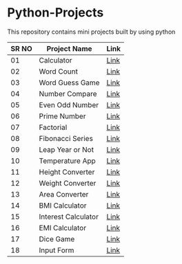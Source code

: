
# Python-Projects
This repository contains mini projects built by using python


|SR NO |  Project Name    |  Link                                                                                  |  
| -----| ---------------  | -------------------------------------------------------------------------------------- |
|  01  | Calculator       | [Link](https://github.com/Dhavaltharkar/Python-Program/tree/main/Calculator)           | 
|  02  | Word Count       | [Link](https://github.com/Dhavaltharkar/Python-Program/tree/main/WordCount)            |
|  03  | Word Guess Game  | [Link](https://github.com/Dhavaltharkar/Python-Program/tree/main/WordGuess)            | 
|  04  | Number Compare   | [Link](https://github.com/Dhavaltharkar/Python-Program/tree/main/Compare_Number)       |
|  05  | Even Odd Number  | [Link](https://github.com/Dhavaltharkar/Python-Program/tree/main/Even_OR_Odd)          |
|  06  | Prime Number     | [Link](https://github.com/Dhavaltharkar/Python-Program/tree/main/Prime_Number)         | 
|  07  | Factorial        | [Link](https://github.com/Dhavaltharkar/Python-Program/tree/main/Factorial)            |
|  08  | Fibonacci Series | [Link](https://github.com/Dhavaltharkar/Python-Program/tree/main/Fibonacci)            | 
|  09  | Leap Year or Not | [Link](https://github.com/Dhavaltharkar/Python-Program/tree/main/Leap_Year)            |
|  10  | Temperature App  | [Link](https://github.com/Dhavaltharkar/Python-Program/tree/main/Temperature_Conversion)|
|  11  | Height Converter | [Link](https://github.com/Dhavaltharkar/Python-Program/tree/main/Height_Convert)        |
|  12  | Weight Converter | [Link](https://github.com/Dhavaltharkar/Python-Program/tree/main/Weight_Convert)        |
|  13  | Area Converter   | [Link](https://github.com/Dhavaltharkar/Python-Program/tree/main/Area_Convert)          |
|  14  | BMI Calculator   | [Link](https://github.com/Dhavaltharkar/Python-Program/tree/main/BMI_Calculator)        |
|  15  | Interest Calculator | [Link](https://github.com/Dhavaltharkar/Python-Program/tree/main/Interest_Calculator)|
|  16  | EMI Calculator   | [Link](https://github.com/Dhavaltharkar/Python-Program/tree/main/EMI_Calculator)        |
|  17  | Dice Game        | [Link](https://github.com/Dhavaltharkar/Python-Program/tree/main/Roll_the_Dice)         |
|  18  | Input Form       | [Link](https://github.com/Dhavaltharkar/Python-Program/tree/main/Simple_Form)           |
